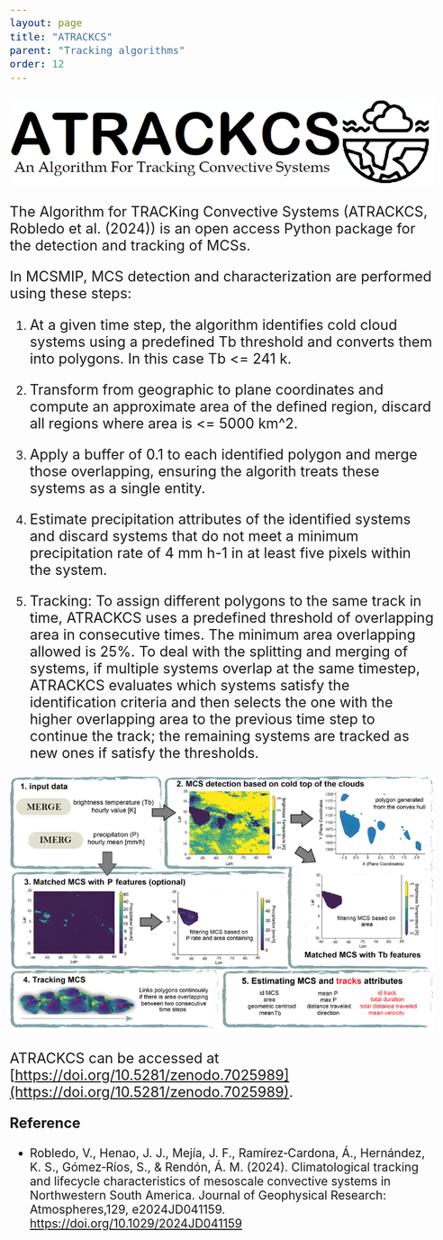```yaml
---
layout: page
title: "ATRACKCS"
parent: "Tracking algorithms"
order: 12
---
```


<style>
  /* Increase font size for this page only */
  body {
    font-size: 21px; /* Adjust this value as needed */
  }

  /* Optionally, target specific elements */
  h1 {
    font-size: 2.5em;
  }

  p {
    font-size: 1.2em;
  }
</style>

<img src="/images/ATRACKCS_LOGO_.png" alt="Cover Image" style="max-width: 80%\
; height: auto;">

The Algorithm for TRACKing Convective Systems (ATRACKCS, Robledo et al. (2024)) is an open access Python package for the detection and tracking of MCSs.   

In MCSMIP, MCS detection and characterization are performed using these steps:

1. At a given time step, the algorithm identifies cold cloud systems using a predefined Tb threshold and converts them into polygons. In this case Tb <= 241 k.

2. Transform from geographic to plane coordinates and compute an approximate area of the defined region, discard all regions where area is <= 5000 km^2.

3. Apply a buffer of 0.1 to each identified polygon and merge those overlapping, ensuring the algorith treats these systems as a single entity.

4. Estimate precipitation attributes of the identified systems and discard systems that do not meet a minimum precipitation rate of 4 mm h-1 in at least five pixels within the system.

5. Tracking: To assign different polygons to the same track in time, ATRACKCS uses a predefined threshold of overlapping area in consecutive times. The minimum area overlapping allowed is 25%. To deal with the splitting and merging of systems, if multiple systems overlap at the same timestep, ATRACKCS evaluates which systems satisfy the identification criteria and then selects the one with the higher overlapping area to the previous time step to continue the track; the remaining systems are tracked as new ones if satisfy the thresholds.

<img src="/images/resume_atrackcs.png" alt="Cover Image" style="max-width: 50%\
; height: auto;">

ATRACKCS can be accessed at [https://doi.org/10.5281/zenodo.7025989](https://doi.org/10.5281/zenodo.7025989).

**Reference**

* Robledo, V., Henao, J. J., Mejía, J. F., Ramírez‐Cardona, Á., Hernández, K. S., Gómez‐Ríos, S., & Rendón, Á. M. (2024). Climatological tracking and lifecycle characteristics of mesoscale convective systems in Northwestern South America. Journal of Geophysical Research: Atmospheres,129, e2024JD041159. https://doi.org/10.1029/2024JD041159
